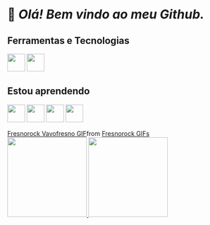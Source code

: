 # 👋 _Olá! Bem vindo ao meu Github._

## Ferramentas e Tecnologias

<img src="https://cdn.jsdelivr.net/gh/devicons/devicon@latest/icons/python/python-original.svg" width="40" height="40"/> <img src="https://cdn.jsdelivr.net/gh/devicons/devicon@latest/icons/git/git-original.svg" width="40" height="40"/>

## Estou aprendendo
<img src="https://cdn.jsdelivr.net/gh/devicons/devicon@latest/icons/csharp/csharp-original.svg" width="40" height="40"/> <img src="https://cdn.jsdelivr.net/gh/devicons/devicon@latest/icons/nodejs/nodejs-original.svg" width="40" height="40"/> <img src="https://cdn.jsdelivr.net/gh/devicons/devicon@latest/icons/docker/docker-original.svg" width="40" height="40"/> <img src="https://cdn.jsdelivr.net/gh/devicons/devicon@latest/icons/mysql/mysql-original.svg" width="40" height="40"/>

<div class="tenor-gif-embed" data-postid="24147352" data-share-method="host" data-aspect-ratio="1.77778" data-width="100%"><a href="https://tenor.com/view/fresnorock-vavofresno-guerrafresno-lucasfresno-fresno-gif-24147352">Fresnorock Vavofresno GIF</a>from <a href="https://tenor.com/search/fresnorock-gifs">Fresnorock GIFs</a></div> <script type="text/javascript" async src="https://tenor.com/embed.js"></script>

<div>
<a href="https://github.com/JhonnyPosti">
<img loading="lazy" height="180em" src="https://github-readme-stats.vercel.app/api/top-langs/?username=JhonnyPosti&layout=compact&langs_count=7&theme=dracula"/>
<img loading="lazy" height="180em" src="https://github-readme-stats.vercel.app/api?username=JhonnyPosti&show_icons=true&theme=dracula&include_all_commits=true&count_private=true"/>
</div>
